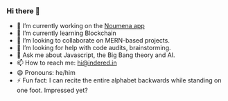 ### Hi there 👋



- 🔭 I’m currently working on the [Noumena app](https://app.noumena.pro/)
- 🌱 I’m currently learning Blockchain
- 👯 I’m looking to collaborate on MERN-based projects.
- 🤔 I’m looking for help with code audits, brainstorming.
- 💬 Ask me about Javascript, the Big Bang theory and AI.
- 📫 How to reach me: hi@indered.in
- 😄 Pronouns: he/him
- ⚡ Fun fact: I can recite the entire alphabet backwards while standing on one foot. Impressed yet?
